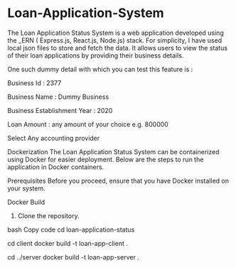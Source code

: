 # Loan-Application-System

The Loan Application Status System is a web application developed using the _ERN ( Express.js, React.js, Node.js) stack. For simplicity, I have used local json files to store and fetch the data.
It allows users to view the status of their loan applications by providing their business details.

One such dummy detail with which you can test this feature is :

Business Id : 2377

Business Name : Dummy Business

Business Establishment Year : 2020

Loan Amount : any amount of your choice e.g. 800000

Select Any accounting provider


Dockerization
The Loan Application Status System can be containerized using Docker for easier deployment. Below are the steps to run the application in Docker containers.

Prerequisites
Before you proceed, ensure that you have Docker installed on your system.

Docker Build
1. Clone the repository.


bash
Copy code
cd loan-application-status

cd client
docker build -t loan-app-client .

cd ../server
docker build -t loan-app-server .
